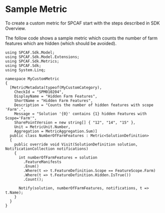 ﻿Sample Metric
=============
To create a custom metric for SPCAF start with the steps described in SDK Overview.

The follow code shows a sample metric which counts the number of farm features which are hidden (which should be avoided).

    using SPCAF.Sdk.Model;
    using SPCAF.Sdk.Model.Extensions;
    using SPCAF.Sdk.Metrics;
    using SPCAF.Sdk;
    using System.Linq;

    namespace MyCustomMetric
    {
      [MetricMetadata(typeof(MyCustomCategory),
        CheckId = "SPM010204",
        DisplayName = "Hidden Farm Features",
        ShortName = "Hidden Farm Features",
        Description = "Counts the number of hidden features with scope 'Farm'.",
        Message = "Solution '{0}' contains {1} hidden Features with Scope='Farm'",
        SharePointVersion = new string[] { "12", "14", "15" },
        Unit = MetricUnit.Number,
        Aggregation = MetricAggregation.Sum)]
      public class NumberOfFarmFeatures : Metric<SolutionDefinition>
      {
        public override void Visit(SolutionDefinition solution, NotificationCollection notifications)
        {
          int numberOfFarmFeatures = solution
            .FeatureManifests
            .Enum()
            .Where(t => t.FeatureDefinition.Scope == FeatureScope.Farm)
            .Where(t => t.FeatureDefinition.Hidden.IsTrue())
            .Count();
  
          Notify(solution, numberOfFarmFeatures, notifications, t => t.Name);
        }
      }
    }
